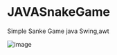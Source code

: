 # JAVASnakeGame

Simple Sanke Game java Swing,awt



![image](https://user-images.githubusercontent.com/31305967/173983447-f3f0bdde-6c76-4db9-82a6-988a3077feed.png)

